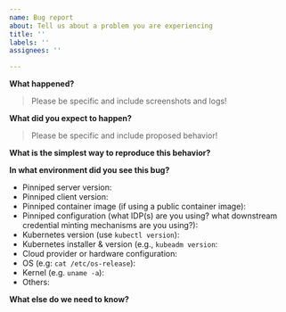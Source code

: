 ```yaml
---
name: Bug report
about: Tell us about a problem you are experiencing
title: ''
labels: ''
assignees: ''

---
```


<!--

Hey! Thanks for opening an issue!

IMPORTANT: If you believe this bug is a security issue, please don't use this template and follow our [security guidelines](/doc/security.md).

We really recommend you including screenshots and logs to help us to achieve a shared understanding of the issue.

-->

**What happened?**

> Please be specific and include screenshots and logs!

**What did you expect to happen?**

> Please be specific and include proposed behavior!

**What is the simplest way to reproduce this behavior?**

**In what environment did you see this bug?**
- Pinniped server version:
- Pinniped client version:
- Pinniped container image (if using a public container image):
- Pinniped configuration (what IDP(s) are you using? what downstream credential minting mechanisms are you using?):
- Kubernetes version (use `kubectl version`):
- Kubernetes installer & version (e.g., `kubeadm version`:
- Cloud provider or hardware configuration:
- OS (e.g: `cat /etc/os-release`):
- Kernel (e.g. `uname -a`):
- Others:

**What else do we need to know?**
